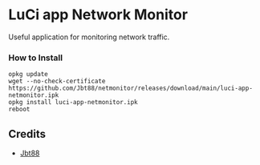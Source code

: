 # LuCi app Network Monitor
Useful application for monitoring network traffic.

### How to Install

```
opkg update
wget --no-check-certificate https://github.com/Jbt88/netmonitor/releases/download/main/luci-app-netmonitor.ipk
opkg install luci-app-netmonitor.ipk
reboot
```

## Credits

- [Jbt88](https://github.com/Jbt88/netmonitor)
